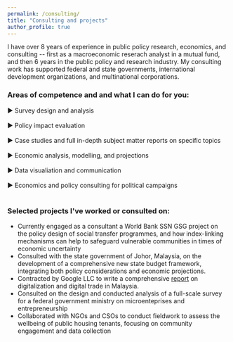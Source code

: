 ```yaml
---
permalink: /consulting/
title: "Consulting and projects"
author_profile: true
---
```


I have over 8 years of experience in public policy research, economics, and consulting -- first as a macroeconomic reserach analyst in a mutual fund, and then 6 years in the public policy and research industry. My consulting work has supported federal and state governments, international development organizations, and multinational corporations. 

### Areas of competence and and what I can do for you: 
▶ Survey design and analysis<br>&nbsp;<br>
▶ Policy impact evaluation<br>&nbsp;<br>
▶ Case studies and full in-depth subject matter reports on specific topics<br>&nbsp;<br>
▶ Economic analysis, modelling, and projections<br>&nbsp;<br>
▶ Data visualiation and communication<br>&nbsp;<br>
▶ Economics and policy consulting for political campaigns<br>&nbsp;<br>

### Selected projects I've worked or consulted on:
* Currently engaged as a consultant a World Bank SSN GSG project on the policy design of social transfer programmes, and how index-linking mechanisms can help to safeguard vulnerable communities in times of economic uncertainty
* Consulted with the state government of Johor, Malaysia, on the development of a comprehensive new state budget framework, integrating both policy considerations and economic projections.
* Contracted by Google LLC to write a comprehensive <a href="https://www.isis.org.my/wp-content/uploads/2022/02/Strengthening-digital-trade-and-digitalisation-in-Malaysia_24-Feb.pdf">report</a> on digitalization and digital trade in Malaysia. 
* Consulted on the design and conducted analysis of a full-scale survey for a federal government ministry on microenteprises and entrepreneurship
* Collaborated with NGOs and CSOs to conduct fieldwork to assess the wellbeing of public housing tenants, focusing on community engagement and data collection